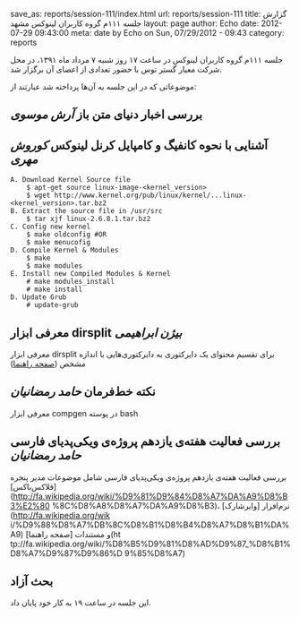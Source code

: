 save_as: reports/session-111/index.html
url: reports/session-111
title: گزارش جلسه ۱۱۱م گروه کاربران لینوکس مشهد
layout: page
author: Echo
date: 2012-07-29 09:43:00
meta: date by Echo on Sun, 07/29/2012 - 09:43
category: reports

جلسه ۱۱۱م گروه کاربران لینوکس در ساعت ۱۷ روز شنبه ۷ مرداد ماه ۱۳۹۱، در محل
شرکت معیار گستر توس با حضور تعدادی از اعضای آن برگزار شد.


<!--more-->


موضوعاتی که در این جلسه به آن‌ها پرداخته شد عبارتند از:

## بررسی اخبار دنیای متن باز *آرش موسوی*
## آشنایی با نحوه کانفیگ و کامپایل کرنل لینوکس *کوروش مهری*

```
A. Download Kernel Source file
	$ apt-get source linux-image-<kernel_version>
	$ wget http://www.kernel.org/pub/linux/kernel/...linux-<kernel_version>.tar.bz2
B. Extract the source file in /usr/src
	$ tar xjf linux-2.6.8.1.tar.bz2
C. Config new kernel
	$ make oldconfig #OR
	$ make menucofig
D. Compile Kernel & Modules
	$ make
	$ make modules
E. Install new Compiled Modules & Kernel
	# make modules_install
	# make install
D. Update Grub
	# update-grub
```

## معرفی ابزار dirsplit *بیژن ابراهیمی*
معرفی ابزار dirsplit برای تقسیم محتوای یک دایرکتوری به دایرکتوری‌هایی با
اندازه مشخص  ([صفحه راهنما](http://man.cx/dirsplit))  

## نکته خط‌فرمان *حامد رمضانیان*
معرفی ابزار compgen در پوسته bash

## بررسی فعالیت هفته‌ی یازدهم پروژه‌ی ویکی‌پدیای فارسی *حامد رمضانیان*
بررسی فعالیت هفته‌ی یازدهم پروژه‌ی ویکی‌پدیای فارسی شامل موضوعات مدیر پنجره
[فلاکس‌باکس](http://fa.wikipedia.org/wiki/%D9%81%D9%84%D8%A7%DA%A9%D8%B3%E2%80
%8C%D8%A8%D8%A7%DA%A9%D8%B3)، نرم‌افزار [وایرشارک](http://fa.wikipedia.org/wik
i/%D9%88%D8%A7%DB%8C%D8%B1%D8%B4%D8%A7%D8%B1%DA%A9) و مستندات [صفحه راهنما](ht
tp://fa.wikipedia.org/wiki/%D8%B5%D9%81%D8%AD%D9%87_%D8%B1%D8%A7%D9%87%D9%86%D
9%85%D8%A7)
## بحث آزاد



این جلسه در ساعت ۱۹ به کار خود پایان داد.
